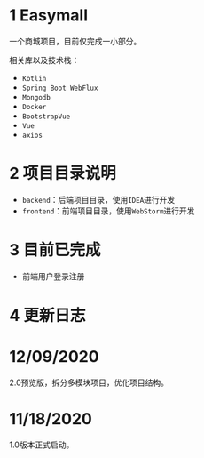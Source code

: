 # 1 Easymall

一个商城项目，目前仅完成一小部分。

相关库以及技术栈：

- `Kotlin`
- `Spring Boot WebFlux`
- `Mongodb`
- `Docker`
- `BootstrapVue`
- `Vue`
- `axios`

# 2 项目目录说明

- `backend`：后端项目目录，使用`IDEA`进行开发
- `frontend`：前端项目目录，使用`WebStorm`进行开发

# 3 目前已完成

- 前端用户登录注册

# 4 更新日志

# 12/09/2020

2.0预览版，拆分多模块项目，优化项目结构。
 
# 11/18/2020

1.0版本正式启动。
